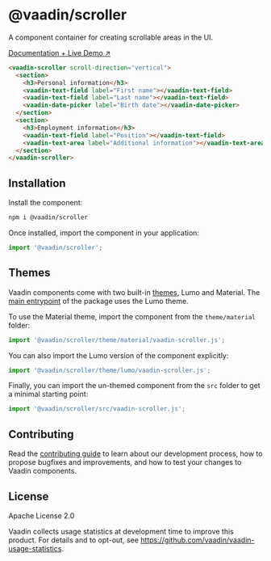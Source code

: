 # @vaadin/scroller

A component container for creating scrollable areas in the UI.

[Documentation + Live Demo ↗](https://vaadin.com/docs/latest/components/scroller)

```html
<vaadin-scroller scroll-direction="vertical">
  <section>
    <h3>Personal information</h3>
    <vaadin-text-field label="First name"></vaadin-text-field>
    <vaadin-text-field label="Last name"></vaadin-text-field>
    <vaadin-date-picker label="Birth date"></vaadin-date-picker>
  </section>
  <section>
    <h3>Employment information</h3>
    <vaadin-text-field label="Position"></vaadin-text-field>
    <vaadin-text-area label="Additional information"></vaadin-text-area>
  </section>
</vaadin-scroller>
```

## Installation

Install the component:

```sh
npm i @vaadin/scroller
```

Once installed, import the component in your application:

```js
import '@vaadin/scroller';
```

## Themes

Vaadin components come with two built-in [themes](https://vaadin.com/docs/latest/styling), Lumo and Material.
The [main entrypoint](https://github.com/vaadin/web-components/blob/main/packages/scroller/vaadin-scroller.js) of the package uses the Lumo theme.

To use the Material theme, import the component from the `theme/material` folder:

```js
import '@vaadin/scroller/theme/material/vaadin-scroller.js';
```

You can also import the Lumo version of the component explicitly:

```js
import '@vaadin/scroller/theme/lumo/vaadin-scroller.js';
```

Finally, you can import the un-themed component from the `src` folder to get a minimal starting point:

```js
import '@vaadin/scroller/src/vaadin-scroller.js';
```

## Contributing

Read the [contributing guide](https://vaadin.com/docs/latest/contributing/overview) to learn about our development process, how to propose bugfixes and improvements, and how to test your changes to Vaadin components.

## License

Apache License 2.0

Vaadin collects usage statistics at development time to improve this product.
For details and to opt-out, see https://github.com/vaadin/vaadin-usage-statistics.
